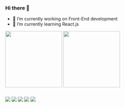 ### Hi there 👋



- 🔭 I’m currently working on Front-End development
- 🌱 I’m currently learning React.js


<div>
  <img align="center" height="180em" src="https://github-readme-stats.vercel.app/api?username=webdevcampos" />

  <img align="center" height="180em" src="https://github-readme-stats.vercel.app/api/top-langs/?username=webdevcampos" />
</div> 

 ##
 
 <a href="#"><img src="https://img.shields.io/badge/WhatsApp-25D366?style=for-the-badge&logo=whatsapp&logoColor=white"></a>
<a href="#"><img src="https://img.shields.io/badge/Discord-7289DA?style=for-the-badge&logo=discord&logoColor=white"></a>
<a href="#"><img src="https://img.shields.io/badge/Gmail-D14836?style=for-the-badge&logo=gmail&logoColor=white"></a>
<a href="#"><img src="https://img.shields.io/badge/Facebook-1877F2?style=for-the-badge&logo=facebook&logoColor=white"></a>
<a href="#"><img src="https://img.shields.io/badge/Instagram-E4405F?style=for-the-badge&logo=instagram&logoColor=white"></a>
